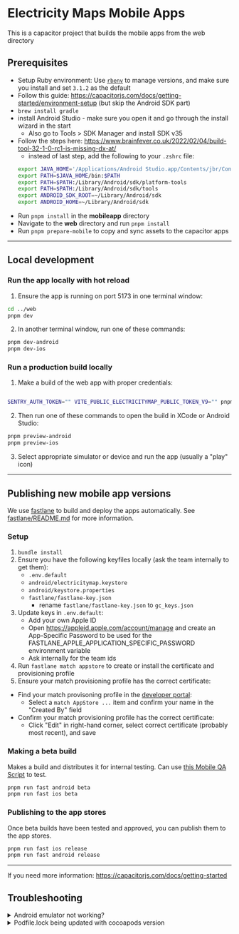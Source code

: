 # Electricity Maps Mobile Apps

This is a capacitor project that builds the mobile apps from the web directory

## Prerequisites

- Setup Ruby environment: Use [`rbenv`](https://github.com/rbenv/rbenv) to manage versions, and make sure you install and set `3.1.2` as the default
- Follow this guide: https://capacitorjs.com/docs/getting-started/environment-setup (but skip the Android SDK part)
- `brew install gradle`
- install Android Studio - make sure you open it and go through the install wizard in the start
  - Also go to Tools > SDK Manager and install SDK v35
- Follow the steps here: https://www.brainfever.co.uk/2022/02/04/build-tool-32-1-0-rc1-is-missing-dx-at/
  - instead of last step, add the following to your `.zshrc` file:
  ```bash
  export JAVA_HOME='/Applications/Android Studio.app/Contents/jbr/Contents/Home'
  export PATH=$JAVA_HOME/bin:$PATH
  export PATH=$PATH:/Library/Android/sdk/platform-tools
  export PATH=$PATH:/Library/Android/sdk/tools
  export ANDROID_SDK_ROOT=~/Library/Android/sdk
  export ANDROID_HOME=~/Library/Android/sdk
  ```
- Run `pnpm install` in the **mobileapp** directory
- Navigate to the **web** directory and run `pnpm install`
- Run `pnpm prepare-mobile` to copy and sync assets to the capacitor apps

---

## Local development

### Run the app locally with hot reload

1. Ensure the app is running on port 5173 in one terminal window:

```bash
cd ../web
pnpm dev
```

2. In another terminal window, run one of these commands:

```bash
pnpm dev-android
pnpm dev-ios
```

### Run a production build locally

1. Make a build of the web app with proper credentials:

```bash

SENTRY_AUTH_TOKEN="" VITE_PUBLIC_ELECTRICITYMAP_PUBLIC_TOKEN_V9="" pnpm run build-web
```

2. Then run one of these commands to open the build in XCode or Android Studio:

```bash
pnpm preview-android
pnpm preview-ios
```

3. Select appropriate simulator or device and run the app (usually a "play" icon)

---

## Publishing new mobile app versions

We use [fastlane](https://fastlane.tools/) to build and deploy the apps automatically.
See [fastlane/README.md](./fastlane/README.md) for more information.

### Setup

1. `bundle install`
2. Ensure you have the following keyfiles locally (ask the team internally to get them):
   - `.env.default`
   - `android/electricitymap.keystore`
   - `android/keystore.properties`
   - `fastlane/fastlane-key.json`
     - rename `fastlane/fastlane-key.json` to `gc_keys.json`
3. Update keys in `.env.default`:
   - Add your own Apple ID
   - Open https://appleid.apple.com/account/manage and create an App-Specific Password to be used for the FASTLANE_APPLE_APPLICATION_SPECIFIC_PASSWORD environment variable
   - Ask internally for the team ids
4. Run `fastlane match appstore` to create or install the certificate and provisioning profile
5. Ensure your match provisioning profile has the correct certificate:

- Find your match provisoning profile in the [developer portal](https://developer.apple.com/account/resources/profiles/list):
  - Select a `match AppStore ...` item and confirm your name in the "Created By" field
- Confirm your match provisioning profile has the correct certificate:
  - Click "Edit" in right-hand corner, select correct certificate (probably most recent), and save

### Making a beta build

Makes a build and distributes it for internal testing. Can use [this Mobile QA Script](https://www.notion.so/electricitymaps/Mobile-QA-Script-2192abac42b080b28f17e2c831c5c13c?showMoveTo=true&saveParent=true) to test.

```bash
pnpm run fast android beta
pnpm run fast ios beta
```

### Publishing to the app stores

Once beta builds have been tested and approved, you can publish them to the app stores.

```bash
pnpm run fast ios release
pnpm run fast android release
```

---

If you need more information:
https://capacitorjs.com/docs/getting-started

## Troubleshooting

<details>
  <summary>Android emulator not working?</summary>

Android studio will need a virtual device, shown here in the Android Studio opening screen:
![](./VDM.png)

If you get XCode error "Command PhaseScriptExecution failed with a nonzero exit code"
Then in Pods-Electricity Maps-frameworks.sh
Replace:
`source="$(readlink "${source}")"`
With:
`source="$(readlink -f "${source}")"`

</details>

<details>
  <summary>Podfile.lock being updated with cocoapods version</summary>

Install latest version of cocoapods with `gem install cocoapods`. If your version is higher, please test and commit the new change.
